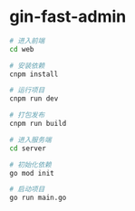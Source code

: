 # gin-fast-admin

```bash
# 进入前端
cd web

# 安装依赖
cnpm install

# 运行项目
cnpm run dev

# 打包发布
cnpm run build
```

```bash
# 进入服务端
cd server

# 初始化依赖
go mod init

# 启动项目
go run main.go
```
